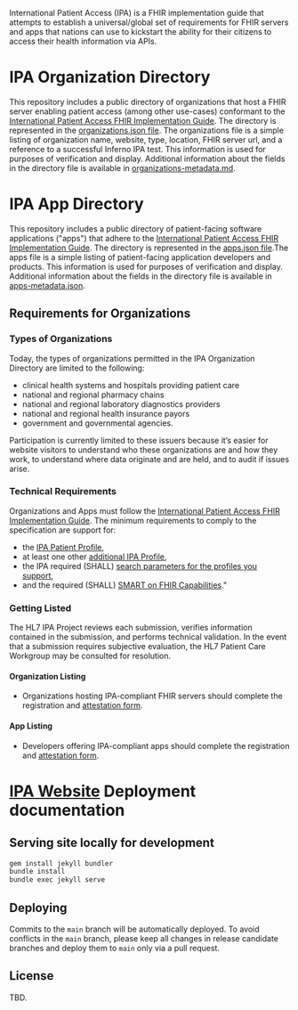 International Patient Access (IPA) is a FHIR implementation guide that attempts to establish a universal/global set of requirements for FHIR servers and apps that nations can use to kickstart the ability for their citizens to access their health information via APIs.

# IPA Organization Directory

This repository includes a public directory of organizations that host a FHIR server enabling patient access (among other use-cases) conformant to the [International Patient Access FHIR Implementation Guide](https://hl7.org/fhir/uv/ipa/).
The directory is represented in the [organizations.json file](organizations.json). The organizations file is a simple listing of organization name, website, type, location, FHIR server url, and a reference to a successful Inferno IPA test.  This information is used for purposes of verification and display. Additional information about the fields in the directory file is available in [organizations-metadata.md](documentation/organizations-metadata.md).


# IPA App Directory

This repository includes a public directory of patient-facing software applications ("apps") that adhere to the [International Patient Access FHIR Implementation Guide](https://hl7.org/fhir/uv/ipa/). The directory is represented in the [apps.json file](apps.json).The apps file is a simple listing of patient-facing application developers and products. This information is used for purposes of verification and display.  Additional information about the fields in the directory file is available in [apps-metadata.json](documentation/apps-metadata.json).

## Requirements for Organizations
### Types of Organizations
Today, the types of organizations permitted in the IPA Organization Directory are limited to the following:

- clinical health systems and hospitals providing patient care
- national and regional pharmacy chains
- national and regional laboratory diagnostics providers
- national and regional health insurance payors
- government and governmental agencies. 

Participation is currently limited to these issuers because it’s easier for website visitors to understand who these organizations are and how they work, to understand where data originate and are held, and to audit if issues arise. 

### Technical Requirements
Organizations and Apps must follow the [International Patient Access FHIR Implementation Guide](https://hl7.org/fhir/uv/ipa/). The minimum requirements to comply to the specification are support for: 
* the [IPA Patient Profile](https://hl7.org/fhir/uv/ipa/StructureDefinition-ipa-patient.html),
* at least one other [additional IPA Profile](https://hl7.org/fhir/uv/ipa/artifacts.html#profiles-primary-resources),
* the IPA required (SHALL) [search parameters for the profiles you support](https://hl7.org/fhir/uv/ipa/CapabilityStatement-ipa-server.html#Patient1-9),
* and the required (SHALL) [SMART on FHIR Capabilities](https://hl7.org/fhir/uv/ipa/access.html#smart-on-fhir-server-capabilities)."


### Getting Listed
The HL7 IPA Project reviews each submission, verifies information contained in the submission, and performs technical validation. In the event that a submission requires subjective evaluation, the HL7 Patient Care Workgroup may be consulted for resolution. 
#### Organization Listing
* Organizations hosting IPA-compliant FHIR servers should complete the registration and [attestation form](https://forms.gle/U73qymT4SjMDcF1x6).

#### App Listing
* Developers offering IPA-compliant apps should complete the registration and [attestation form](https://forms.gle/oWdXck4by1yAFy4FA).


# [IPA Website]() Deployment documentation

## Serving site locally for development

```sh
gem install jekyll bundler
bundle install
bundle exec jekyll serve
```

## Deploying

Commits to the `main` branch will be automatically deployed. To avoid conflicts in the `main` branch, please keep all changes in release candidate branches and deploy them to `main` only via a pull request.

## License

TBD.
